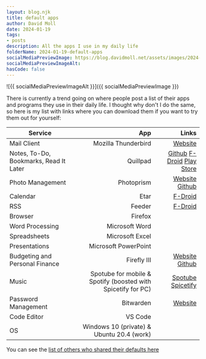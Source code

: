 ```yaml
---
layout: blog.njk
title: default apps
author: David Moll
date: 2024-01-19
tags: 
- posts
description: All the apps I use in my daily life
folderName: 2024-01-19-default-apps
socialMediaPreviewImage: https://blog.davidmoll.net/assets/images/2024-01-19-default-apps/cover.png
socialMediaPreviewImageAlt: 
hasCode: false
---
```


![{{ socialMediaPreviewImageAlt }}]({{ socialMediaPreviewImage }})

There is currently a trend going on where people post a list of their apps and programs they use in their daily life. I thought why don't I do the same, so here is my list with links where you can download them if you want to try them out for yourself:

| Service                               | App                                              | Links                                                                                      |
| ------------------------------------- |--------:| ---------: |
| Mail Client                           | Mozilla Thunderbird                              | [Website](https://www.thunderbird.net/en-US/)                                              |
| Notes, To-Do, Bookmarks, Read It Later | Quillpad                                         | [Github](https://github.com/quillpad/quillpad) [F-Droid](https://f-droid.org/packages/io.github.quillpad/) [Play Store](https://play.google.com/store/apps/details?id=io.github.quillpad) |
| Photo Management                      | Photoprism                                       | [Website](https://www.photoprism.app/) [Github](https://github.com/photoprism/photoprism)  |
| Calendar                              | Etar                                             | [F-Droid](https://f-droid.org/packages/ws.xsoh.etar/)                                      |
| RSS                                   | Feeder                                           | [F-Droid](https://f-droid.org/en/packages/com.nononsenseapps.feeder/)                      |
| Browser                               | Firefox                                          |                                                                                           |
| Word Processing                       | Microsoft Word                                   |                                                                                           |
| Spreadsheets                          | Microsoft Excel                                  |                                                                                           |
| Presentations                         | Microsoft PowerPoint                             |                                                                                           |
| Budgeting and Personal Finance        | Firefly III                                      | [Website](https://www.firefly-iii.org/) [Github](https://github.com/firefly-iii/firefly-iii) |
| Music                                 | Spotube for mobile & Spotify (boosted with Spicetify for PC) | [Spotube](https://github.com/KRTirtho/spotube) [Spicetify](https://github.com/spicetify)   |
| Password Management                   | Bitwarden                                        | [Website](https://bitwarden.com/)                                                           |
| Code Editor                           | VS Code                                          |                                                                                           |
| OS                                    | Windows 10 (private) & Ubuntu 20.4 (work)         |                                                                                           |


You can see the [list of others who shared their defaults here](https://defaults.rknight.me/)